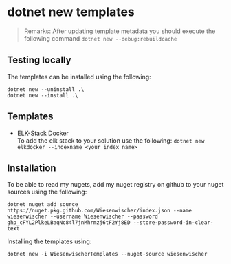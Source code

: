 # dotnet new  templates


> Remarks:
After updating template metadata you should execute the following command
    ````
    dotnet new --debug:rebuildcache
    ````
## Testing locally
The templates can be installed using the following:
````
dotnet new --uninstall .\
dotnet new --install .\
````
## Templates
- ELK-Stack Docker   
       To add the elk stack to your solution use the following:
        ````
        dotnet new elkdocker --indexname <your index name>
        ````
        
## Installation

To be able to read my nugets, add my nuget registry on github to your nuget sources using the following:
````
dotnet nuget add source https://nuget.pkg.github.com/Wiesenwischer/index.json --name wiesenwischer --username Wiesenwischer --password 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 --store-password-in-clear-text
````

Installing the templates using:
````
dotnet new -i WiesenwischerTemplates --nuget-source wiesenwischer
````
